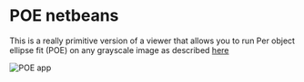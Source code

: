 # POE netbeans

This is a really primitive version of a viewer that allows you to run Per object ellipse fit (POE) on any grayscale image as described [here](http://ieeexplore.ieee.org/document/7493245/) 

![POE app](http://cb.uu.se/~lesso657/poeapp.png)




